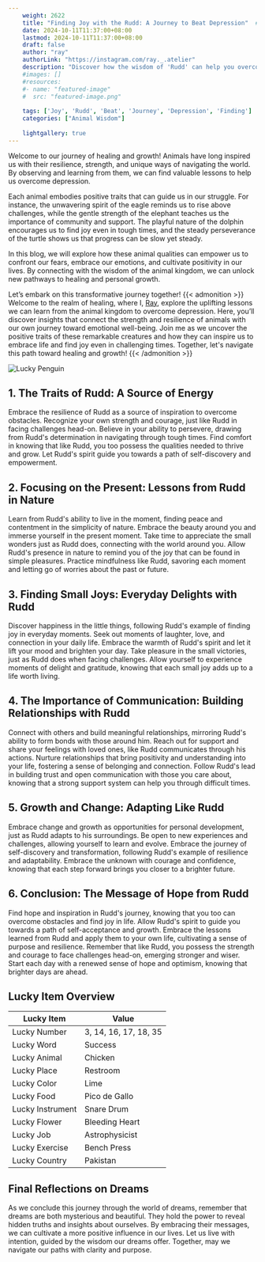 ```yaml
---
    weight: 2622
    title: "Finding Joy with the Rudd: A Journey to Beat Depression"  # Assuming 'title' column exists
    date: 2024-10-11T11:37:00+08:00
    lastmod: 2024-10-11T11:37:00+08:00
    draft: false
    author: "ray"
    authorLink: "https://instagram.com/ray._.atelier"
    description: "Discover how the wisdom of 'Rudd' can help you overcome depression and find joy in your life journey."
    #images: []
    #resources:
    #- name: "featured-image"
    #  src: "featured-image.png"
    
    tags: ['Joy', 'Rudd', 'Beat', 'Journey', 'Depression', 'Finding']
    categories: ["Animal Wisdom"]
    
    lightgallery: true
---
```

    
Welcome to our journey of healing and growth! Animals have long inspired us with their resilience, strength, and unique ways of navigating the world. By observing and learning from them, we can find valuable lessons to help us overcome depression.

Each animal embodies positive traits that can guide us in our struggle. For instance, the unwavering spirit of the eagle reminds us to rise above challenges, while the gentle strength of the elephant teaches us the importance of community and support. The playful nature of the dolphin encourages us to find joy even in tough times, and the steady perseverance of the turtle shows us that progress can be slow yet steady.

In this blog, we will explore how these animal qualities can empower us to confront our fears, embrace our emotions, and cultivate positivity in our lives. By connecting with the wisdom of the animal kingdom, we can unlock new pathways to healing and personal growth.

Let’s embark on this transformative journey together!
{{< admonition >}}
Welcome to the realm of healing, where I, [Ray](https://instagram.com/ray._.atelier), explore the uplifting lessons we can learn from the animal kingdom to overcome depression. Here, you’ll discover insights that connect the strength and resilience of animals with our own journey toward emotional well-being. Join me as we uncover the positive traits of these remarkable creatures and how they can inspire us to embrace life and find joy even in challenging times. Together, let's navigate this path toward healing and growth!
{{< /admonition >}}

![Lucky Penguin](https://cdn.pixabay.com/photo/2024/09/07/02/34/penguins-9028827_1280.jpg "Lucky Penguin")

## 1. The Traits of Rudd: A Source of Energy
Embrace the resilience of Rudd as a source of inspiration to overcome obstacles. Recognize your own strength and courage, just like Rudd in facing challenges head-on. Believe in your ability to persevere, drawing from Rudd's determination in navigating through tough times. Find comfort in knowing that like Rudd, you too possess the qualities needed to thrive and grow. Let Rudd's spirit guide you towards a path of self-discovery and empowerment.

## 2. Focusing on the Present: Lessons from Rudd in Nature
Learn from Rudd's ability to live in the moment, finding peace and contentment in the simplicity of nature. Embrace the beauty around you and immerse yourself in the present moment. Take time to appreciate the small wonders just as Rudd does, connecting with the world around you. Allow Rudd's presence in nature to remind you of the joy that can be found in simple pleasures. Practice mindfulness like Rudd, savoring each moment and letting go of worries about the past or future.

## 3. Finding Small Joys: Everyday Delights with Rudd
Discover happiness in the little things, following Rudd's example of finding joy in everyday moments. Seek out moments of laughter, love, and connection in your daily life. Embrace the warmth of Rudd's spirit and let it lift your mood and brighten your day. Take pleasure in the small victories, just as Rudd does when facing challenges. Allow yourself to experience moments of delight and gratitude, knowing that each small joy adds up to a life worth living.

## 4. The Importance of Communication: Building Relationships with Rudd
Connect with others and build meaningful relationships, mirroring Rudd's ability to form bonds with those around him. Reach out for support and share your feelings with loved ones, like Rudd communicates through his actions. Nurture relationships that bring positivity and understanding into your life, fostering a sense of belonging and connection. Follow Rudd's lead in building trust and open communication with those you care about, knowing that a strong support system can help you through difficult times.

## 5. Growth and Change: Adapting Like Rudd
Embrace change and growth as opportunities for personal development, just as Rudd adapts to his surroundings. Be open to new experiences and challenges, allowing yourself to learn and evolve. Embrace the journey of self-discovery and transformation, following Rudd's example of resilience and adaptability. Embrace the unknown with courage and confidence, knowing that each step forward brings you closer to a brighter future.

## 6. Conclusion: The Message of Hope from Rudd
Find hope and inspiration in Rudd's journey, knowing that you too can overcome obstacles and find joy in life. Allow Rudd's spirit to guide you towards a path of self-acceptance and growth. Embrace the lessons learned from Rudd and apply them to your own life, cultivating a sense of purpose and resilience. Remember that like Rudd, you possess the strength and courage to face challenges head-on, emerging stronger and wiser. Start each day with a renewed sense of hope and optimism, knowing that brighter days are ahead.


## Lucky Item Overview
| Lucky Item          | Value              |
|---------------|--------------------|
| Lucky Number        | 3, 14, 16, 17, 18, 35  |
| Lucky Word          | Success |
| Lucky Animal        | Chicken |
| Lucky Place         | Restroom     |
| Lucky Color         | Lime     |
| Lucky Food          | Pico de Gallo      |
| Lucky Instrument    | Snare Drum |
| Lucky Flower        | Bleeding Heart    |
| Lucky Job           | Astrophysicist       |
| Lucky Exercise      | Bench Press  |
| Lucky Country       | Pakistan    |


##  Final Reflections on Dreams

As we conclude this journey through the world of dreams, remember that dreams are both mysterious and beautiful. They hold the power to reveal hidden truths and insights about ourselves. By embracing their messages, we can cultivate a more positive influence in our lives. Let us live with intention, guided by the wisdom our dreams offer. Together, may we navigate our paths with clarity and purpose.
